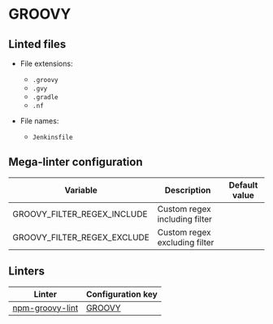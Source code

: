 <!-- markdownlint-disable MD003 MD020 MD033 MD041 -->
<!-- Generated by .automation/build.py, please do not update manually -->
# GROOVY

## Linted files

- File extensions:
  - `.groovy`
  - `.gvy`
  - `.gradle`
  - `.nf`

- File names:
  - `Jenkinsfile`

## Mega-linter configuration

| Variable | Description | Default value |
| ----------------- | -------------- | -------------- |
| GROOVY_FILTER_REGEX_INCLUDE | Custom regex including filter |  |
| GROOVY_FILTER_REGEX_EXCLUDE | Custom regex excluding filter |  |

## Linters

| Linter | Configuration key |
| ------ | ----------------- |
| [npm-groovy-lint](groovy_npm_groovy_lint.md) | [GROOVY](groovy_npm_groovy_lint.md) |
